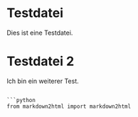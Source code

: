 # Testdatei

Dies ist eine Testdatei.


# Testdatei 2
Ich bin ein weiterer Test.
```

```python
from markdown2html import markdown2html
```

